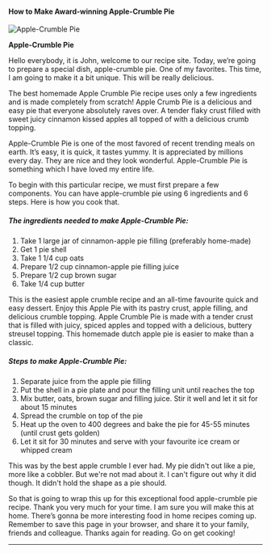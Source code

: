             

#### How to Make Award-winning Apple-Crumble Pie

![Apple-Crumble Pie](https://img-global.cpcdn.com/recipes/38444f364a3f6f91/751x532cq70/apple-crumble-pie-recipe-main-photo.jpg)

**Apple-Crumble Pie**

Hello everybody, it is John, welcome to our recipe site. Today, we’re going to prepare a special dish, apple-crumble pie. One of my favorites. This time, I am going to make it a bit unique. This will be really delicious.

The best homemade Apple Crumble Pie recipe uses only a few ingredients and is made completely from scratch! Apple Crumb Pie is a delicious and easy pie that everyone absolutely raves over. A tender flaky crust filled with sweet juicy cinnamon kissed apples all topped of with a delicious crumb topping.

Apple-Crumble Pie is one of the most favored of recent trending meals on earth. It’s easy, it is quick, it tastes yummy. It is appreciated by millions every day. They are nice and they look wonderful. Apple-Crumble Pie is something which I have loved my entire life.

To begin with this particular recipe, we must first prepare a few components. You can have apple-crumble pie using 6 ingredients and 6 steps. Here is how you cook that.

##### The ingredients needed to make Apple-Crumble Pie:

1.  Take 1 large jar of cinnamon-apple pie filling (preferably home-made)
2.  Get 1 pie shell
3.  Take 1 1/4 cup oats
4.  Prepare 1/2 cup cinnamon-apple pie filling juice
5.  Prepare 1/2 cup brown sugar
6.  Take 1/4 cup butter

This is the easiest apple crumble recipe and an all-time favourite quick and easy dessert. Enjoy this Apple Pie with its pastry crust, apple filling, and delicious crumble topping. Apple Crumble Pie is made with a tender crust that is filled with juicy, spiced apples and topped with a delicious, buttery streusel topping. This homemade dutch apple pie is easier to make than a classic.

##### Steps to make Apple-Crumble Pie:

1.  Separate juice from the apple pie filling
2.  Put the shell in a pie plate and pour the filling unit until reaches the top
3.  Mix butter, oats, brown sugar and filling juice. Stir it well and let it sit for about 15 minutes
4.  Spread the crumble on top of the pie
5.  Heat up the oven to 400 degrees and bake the pie for 45-55 minutes (until crust gets golden)
6.  Let it sit for 30 minutes and serve with your favourite ice cream or whipped cream

This was by the best apple crumble I ever had. My pie didn't out like a pie, more like a cobbler. But we're not mad about it. I can't figure out why it did though. It didn't hold the shape as a pie should.

So that is going to wrap this up for this exceptional food apple-crumble pie recipe. Thank you very much for your time. I am sure you will make this at home. There’s gonna be more interesting food in home recipes coming up. Remember to save this page in your browser, and share it to your family, friends and colleague. Thanks again for reading. Go on get cooking!

* * *